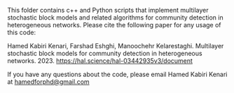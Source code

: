 This folder contains c++ and Python scripts that implement multilayer stochastic block models and related algorithms for community detection 
in heterogeneous networks. Please cite the following paper for any usage of this code:

Hamed Kabiri Kenari, Farshad Eshghi, Manoochehr Kelarestaghi. Multilayer stochastic block models for community detection in heterogeneous networks. 2023. https://hal.science/hal-03442935v3/document


If you have any questions about the code, please email Hamed Kabiri Kenari at hamedforphd@gmail.com
 
